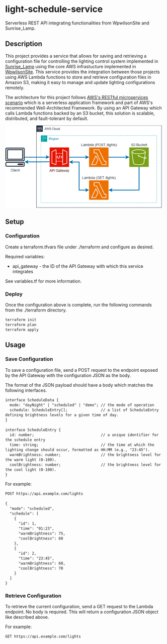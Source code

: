 # light-schedule-service

Serverless REST API integrating functionalities from WpwilsonSite and Sunrise_Lamp.

## Description

This project provides a service that allows for saving and retrieving a configuration file for controlling the lighting control system implemented in [Sunrise_Lamp](https://github.com/wpwilson10/Sunrise_Lamp) using the core AWS infrastucture implemented in [WpwilsonSite](https://github.com/wpwilson10/WpwilsonSite). This service provides the integration between those projects using AWS Lambda functions to store and retrieve configuration files in Amazon S3, making it easy to manage and update lighting configurations remotely.

The architecture for this project follows [AWS's RESTful microservices scenario](https://docs.aws.amazon.com/wellarchitected/latest/serverless-applications-lens/restful-microservices.html) which is a serverless application framework and part of AWS's recommended Well-Architected Framework. By using an API Gateway which calls Lambda functions backed by an S3 bucket, this solution is scalable, distributed, and fault-tolerant by default.

![Architecture](./diagram.png)

## Setup

### Configuration

Create a terraform.tfvars file under ./terraform and configure as desired.

Required variables:

-   api_gateway - the ID of the API Gateway with which this service integrates

See variables.tf for more information.

### Deploy

Once the configuration above is complete, run the following commands from the ./terraform directory.

```
terraform init
terraform plan
terraform apply
```

## Usage

### Save Configuration

To save a configuration file, send a POST request to the endpoint exposed by the API Gateway with the configuration JSON as the body.

The format of the JSON payload should have a body which matches the following interfaces.

```
interface ScheduleData {
  mode: "dayNight" | "scheduled" | "demo"; // the mode of operation
  schedule: ScheduleEntry[];               // a list of ScheduleEntry defining brightness levels for a given time of day.
}

interface ScheduleEntry {
  id: number;                              // a unique identifier for the schedule entry
  time: string;                            // the time at which the lighting change should occur, formatted as HH:MM (e.g., "23:45").
  warmBrightness: number;                  // the brightness level for the warm light (0-100).
  coolBrightness: number;                  // the brightness level for the cool light (0-100).
}
```

For example:

```
POST https://api.example.com/lights

{
  "mode": "scheduled",
  "schedule": [
    {
      "id": 1,
      "time": "01:23",
      "warmBrightness": 75,
      "coolBrightness": 60
    },
    {
      "id": 2,
      "time": "23:45",
      "warmBrightness": 60,
      "coolBrightness": 70
    }
  ]
}
```

### Retrieve Configuration

To retrieve the current configuration, send a GET request to the Lambda endpoint. No body is required. This will return a configuration JSON object like described above.

For example:

```
GET https://api.example.com/lights
```
